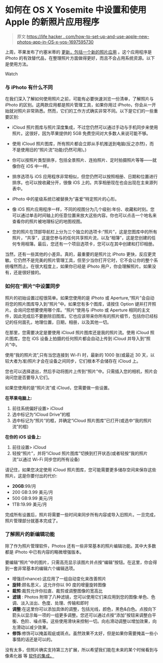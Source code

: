 # 如何在 OS X Yosemite 中设置和使用 Apple 的新照片应用程序

> 原文:[https://life hacker . com/how-to-set-up-and-use-apple-new-photos-app-in-OS-x-yos-1697595730](https://lifehacker.com/how-to-set-up-and-use-apples-new-photos-app-in-os-x-yos-1697595730)

上周，苹果发布了约塞米蒂的 [更新，包括一个新的照片应用](http://lifehacker.com/os-x-10-10-3-arrives-with-new-photos-app-1696493039) 。这个应用程序是 iPhoto 的有效替代品，在整理照片方面做得更好，而且不会占用系统资源。以下是使用方法。

Watch

### 与 iPhoto 有什么不同

在我们深入了解如何使用照片之前，可能有必要快速浏览一份清单，了解照片与 iPhoto 的区别。这两款应用都是照片管理工具，如果你用过 iPhoto，你会从一开始就对照片非常熟悉。然而，它们的工作方式确实非常不同。以下是它们的一些重要区别:

*   iCloud 照片图库与照片深度集成，不过您仍然可以通过手动与手机同步来使用照片。这很好，因为苹果提供的 5GB 免费空间对大多数人来说可能不够。
*   使用 iCloud 照片图库，所有照片都会立即从手机推送到电脑(反之亦然)，而不是使用旧的“照片流”功能(仍然可用)。)
*   你可以按照片类型排序，包括全景照片、连拍照片、定时拍摄照片等等——就像你在 iOS 中一样。
*   排序选项与 iOS 应用程序非常相似，但您仍然可以按照相册、日期和位置进行排序。也可以按收藏分开，很像 iOS 上的。共享相册现在也会出现在主来源列表中。
*   iPhoto 中的星级系统已被替换为“喜爱”特定照片的心形。
*   像 iOS 照片应用程序一样，不同的视图分为几个级别:年份、收藏和时刻。您可以通过单击时间轴上的任意位置来放大这些内容。你也可以点击一个地名来查看你的照片被地理标记的地图视图。

*   您的照片在顶部导航栏上分为三个独立的选项卡:“照片”，这是您图库中的所有照片，“共享”，这是您参与的任何共享照片流，以及“相簿”，这是您创建的任何专用相簿。最后，您还有一个项目选项卡，您可以在其中创建和打印相册。

当然，还有一些其他的小差异。真的，最重要的是照片比 iPhoto 更快，反应更灵敏。它仍然不是完美的照片管理工具，但至少当你打开它时，它不会让你的整个系统嘎然而止。在很大程度上，如果你已经是 iPhoto 用户，你会理解照片。如果没有，还是很好接的。

### 如何在“照片”中设置同步

照片的初始设置过程很简单。如果您使用的是 iPhoto 或 Aperture,“照片”会自动将您的照片图库导入到“照片”中。如果您有多个图库，请按住 Option 键并打开照片。会询问您想要使用哪个库。“照片”使用与 iPhoto 或 Aperture 相同的主文件，因此完成后不要删除旧图库。它也应该带来你所有的照片细节，包括你已经标记的任何面孔，地理位置，日期，相册，以及其他一切。

在那里，您需要决定是要使用 iCloud 照片图库还是我的照片流。使用 iCloud 照片图库，您在 iOS 设备上拍摄的任何照片都会自动上传到 iCloud 并导入到“照片”中。

使用“我的照片流”,只有当您连接到 Wi-Fi 时，最新的 1000 张(或最近 30 天，以较大者为准)照片才会在设备之间同步，它们根本不会储存在 iCloud 上。

您也可以选择退出，然后手动将图片上传到“照片”中。只需插入您的相机，照片会询问您是否要导入它们。

如果您使用的是“照片流”或 iCloud，您需要做一些设置。

**在苹果电脑上:**

1.  前往系统偏好设置> iCloud
2.  选中标记为“iCloud Drive”的框
3.  选中标记为“照片”的框，并确定“iCloud 照片图库”已打开(或选中“我的照片流”的框)

**在你的 iOS 设备上:**

1.  前往设置> iCloud
2.  轻按“照片”，并将“iCloud 照片图库”切换到打开状态(或者轻按“我的照片流”以通过 Wi-Fi 同步您的所有设备)

请记住，如果您决定使用 iCloud 照片图库，您可能需要更多储存空间来保存这些照片。这是你要付出的代价:

*   **20GB**:99/月
*   200 GB:3.99 美元/月
*   500 GB:9.99 美元/月
*   1TB:19.99 美元/月

完成所有设置后，照片将需要一些时间来同步所有内容或导入旧照片。一旦完成，照片管理部分就基本完成了。

### 了解照片的新编辑功能

除了作为照片管理软件，Photos 还有一些非常基本的照片编辑功能。其中大多数都是 iPhoto 中已有内容的略微增强版本。

要编辑“照片”中的图片，只需高亮显示该图片并点按“编辑”按钮。在这里，你会得到一套非常基本的编辑六个编辑选项。

*   增强(Enhance):这应用了一组自动变化来改善照片
*   **旋转**:顾名思义，这允许你以 90 度的增量旋转图像
*   **裁剪**:裁剪允许你拉直、裁剪或调整图像的宽高比
*   **滤镜** : Photos 附带了八种滤镜，您可以使用它们来应用到您的图像:单色、色调、淡入淡出、色度、处理、传输和即时
*   **调整**:在这里你可以添加具体的调整，包括光线，颜色，黑色&白色。点按向下箭头以显示每一项的一组更多调整。您还可以通过点按“添加”按钮来调整白平衡、色阶、噪点等。这些使用滑块来控制一切。向右滑动调整以增加效果，向左滑动以减少效果。
*   **修饰**:修饰可以掩盖瑕疵或斑点。虽然效果不太好，但是如果你需要掩盖一些小事情的话还是可以的。

没有太多，但照片确实支持第三方扩展，所以希望我们能在未来的某个时候看到与像素化器 等 [软件的集成。](http://lifehacker.com/jumping-ship-from-photoshop-to-pixelmator-a-switchers-1689515606)